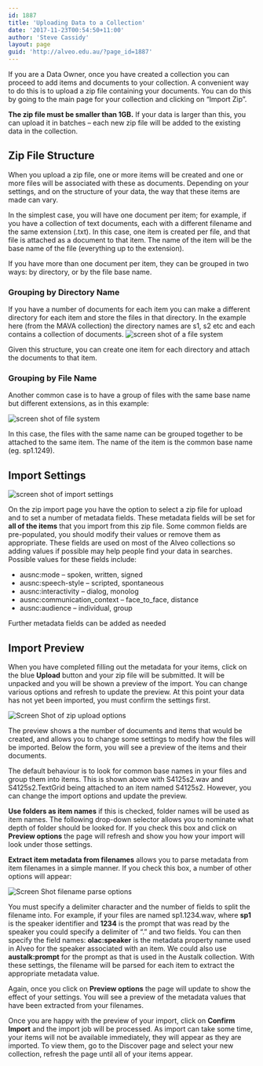 ```yaml
---
id: 1887
title: 'Uploading Data to a Collection'
date: '2017-11-23T00:54:50+11:00'
author: 'Steve Cassidy'
layout: page
guid: 'http://alveo.edu.au/?page_id=1887'
---
```


If you are a Data Owner, once you have created a collection you can proceed to add items and documents to your collection. A convenient way to do this is to upload a zip file containing your documents. You can do this by going to the main page for your collection and clicking on “Import Zip”.

**The zip file must be smaller than 1GB.** If your data is larger than this, you can upload it in batches – each new zip file will be added to the existing data in the collection.

## Zip File Structure

When you upload a zip file, one or more items will be created and one or more files will be associated with these as documents. Depending on your settings, and on the structure of your data, the way that these items are made can vary.

In the simplest case, you will have one document per item; for example, if you have a collection of text documents, each with a different filename and the same extension (.txt). In this case, one item is created per file, and that file is attached as a document to that item. The name of the item will be the base name of the file (everything up to the extension).

If you have more than one document per item, they can be grouped in two ways: by directory, or by the file base name.

### Grouping by Directory Name

If you have a number of documents for each item you can make a different directory for each item and store the files in that directory. In the example here (from the MAVA collection) the directory names are s1, s2 etc and each contains a collection of documents. ![screen shot of a file system](http://alveo.edu.au/wp-content/uploads/2017/12/Screen-Shot-2017-12-05-at-4.50.19-pm.png)

Given this structure, you can create one item for each directory and attach the documents to that item.

### Grouping by File Name

Another common case is to have a group of files with the same base name but different extensions, as in this example:

![screen shot of file system](http://alveo.edu.au/wp-content/uploads/2017/12/Screen-Shot-2017-12-05-at-4.53.11-pm.png)

In this case, the files with the same name can be grouped together to be attached to the same item. The name of the item is the common base name (eg. sp1.1249).

## Import Settings

![screen shot of import settings](http://alveo.edu.au/wp-content/uploads/2017/12/Screen-Shot-2017-12-05-at-5.12.03-pm.png)

On the zip import page you have the option to select a zip file for upload and to set a number of metadata fields. These metadata fields will be set for **all of the items** that you import from this zip file. Some common fields are pre-populated, you should modify their values or remove them as appropriate. These fields are used on most of the Alveo collections so adding values if possible may help people find your data in searches. Possible values for these fields include:

- ausnc:mode – spoken, written, signed
- ausnc:speech-style – scripted, spontaneous
- ausnc:interactivity – dialog, monolog
- ausnc:communication\_context – face\_to\_face, distance
- ausnc:audience – individual, group

Further metadata fields can be added as needed

## Import Preview

When you have completed filling out the metadata for your items, click on the blue **Upload** button and your zip file will be submitted. It will be unpacked and you will be shown a preview of the import. You can change various options and refresh to update the preview. At this point your data has not yet been imported, you must confirm the settings first.

![Screen Shot of zip upload options](http://alveo.edu.au/wp-content/uploads/2017/12/Screen-Shot-2017-12-05-at-6.20.04-pm-1024x562.png)

The preview shows a the number of documents and items that would be created, and allows you to change some settings to modify how the files will be imported. Below the form, you will see a preview of the items and their documents.

The default behaviour is to look for common base names in your files and group them into items. This is shown above with S4125s2.wav and S4125s2.TextGrid being attached to an item named S4125s2. However, you can change the import options and update the preview.

**Use folders as item names** if this is checked, folder names will be used as item names. The following drop-down selector allows you to nominate what depth of folder should be looked for. If you check this box and click on **Preview options** the page will refresh and show you how your import will look under those settings.

**Extract item metadata from filenames** allows you to parse metadata from item filenames in a simple manner. If you check this box, a number of other options will appear:

![Screen Shot filename parse options](http://alveo.edu.au/wp-content/uploads/2017/12/Screen-Shot-2017-12-05-at-6.28.56-pm-1024x409.png)

You must specify a delimiter character and the number of fields to split the filename into. For example, if your files are named sp1.1234.wav, where **sp1** is the speaker identifier and **1234** is the prompt that was read by the speaker you could specify a delimiter of “.” and two fields. You can then specify the field names: **olac:speaker** is the metadata property name used in Alveo for the speaker associated with an item. We could also use **austalk:prompt** for the prompt as that is used in the Austalk collection. With these settings, the filename will be parsed for each item to extract the appropriate metadata value.

Again, once you click on **Preview options** the page will update to show the effect of your settings. You will see a preview of the metadata values that have been extracted from your filenames.

Once you are happy with the preview of your import, click on **Confirm Import** and the import job will be processed. As import can take some time, your items will not be available immediately, they will appear as they are imported. To view them, go to the Discover page and select your new collection, refresh the page until all of your items appear.